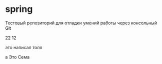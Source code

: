 # spring

Тестовый репозиторий для отладки умений работы через консольный Git

22
12

это написал толя

а Это Сема
